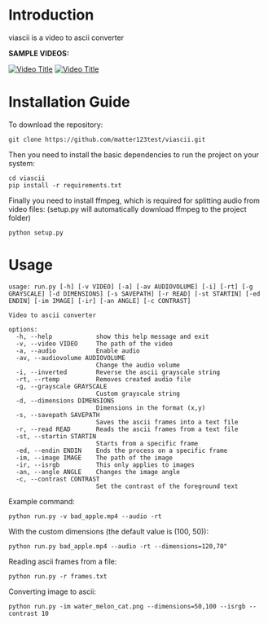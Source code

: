 # Introduction

viascii is a video to ascii converter

__SAMPLE VIDEOS:__

[![Video Title](https://img.youtube.com/vi/gYzZu_EXCgI/0.jpg)](https://www.youtube.com/watch?v=gYzZu_EXCgI)
[![Video Title](https://img.youtube.com/vi/21dyw6Qk27E/0.jpg)](https://www.youtube.com/watch?v=21dyw6Qk27E)

# Installation Guide

To download the repository:

```git clone https://github.com/matter123test/viascii.git```

Then you need to install the basic dependencies to run the project on your system:

```
cd viascii
pip install -r requirements.txt
```

Finally you need to install ffmpeg, which is required for splitting audio from video files:
(setup.py will automatically download ffmpeg to the project folder)

```
python setup.py
```

# Usage

```
usage: run.py [-h] [-v VIDEO] [-a] [-av AUDIOVOLUME] [-i] [-rt] [-g GRAYSCALE] [-d DIMENSIONS] [-s SAVEPATH] [-r READ] [-st STARTIN] [-ed ENDIN] [-im IMAGE] [-ir] [-an ANGLE] [-c CONTRAST]

Video to ascii converter

options:
  -h, --help            show this help message and exit
  -v, --video VIDEO     The path of the video
  -a, --audio           Enable audio
  -av, --audiovolume AUDIOVOLUME
                        Change the audio volume
  -i, --inverted        Reverse the ascii grayscale string
  -rt, --rtemp          Removes created audio file
  -g, --grayscale GRAYSCALE
                        Custom grayscale string
  -d, --dimensions DIMENSIONS
                        Dimensions in the format (x,y)
  -s, --savepath SAVEPATH
                        Saves the ascii frames into a text file
  -r, --read READ       Reads the ascii frames from a text file
  -st, --startin STARTIN
                        Starts from a specific frame
  -ed, --endin ENDIN    Ends the process on a specific frame
  -im, --image IMAGE    The path of the image
  -ir, --isrgb          This only applies to images
  -an, --angle ANGLE    Changes the image angle
  -c, --contrast CONTRAST
                        Set the contrast of the foreground text
```

Example command:

```python run.py -v bad_apple.mp4 --audio -rt```

With the custom dimensions (the default value is (100, 50)):

```python run.py bad_apple.mp4 --audio -rt --dimensions=120,70"```

Reading ascii frames from a file:

```python run.py -r frames.txt``` 

Converting image to ascii:

```python run.py -im water_melon_cat.png --dimensions=50,100 --isrgb --contrast 10```
